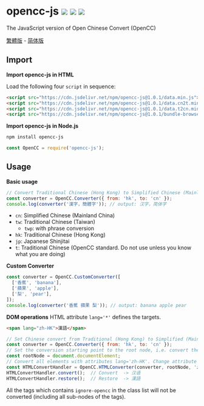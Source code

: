 # opencc-js [![](https://badge.fury.io/js/opencc-js.svg)](https://www.npmjs.com/package/opencc-js) [![](https://github.com/nk2028/opencc-js/workflows/Test/badge.svg)](https://github.com/nk2028/opencc-js/actions?query=workflow%3ATest) [![](https://data.jsdelivr.com/v1/package/npm/opencc-js/badge)](https://www.jsdelivr.com/package/npm/opencc-js)

The JavaScript version of Open Chinese Convert (OpenCC)

[繁體版](README-zh-TW.md) - [简体版](README-zh-CN.md)

## Import

**Import opencc-js in HTML**

Load the following four `script` in sequence:

```html
<script src="https://cdn.jsdelivr.net/npm/opencc-js@1.0.1/data.min.js"></script>            <!-- Required -->
<script src="https://cdn.jsdelivr.net/npm/opencc-js@1.0.1/data.cn2t.min.js"></script>       <!-- For Simplified to Traditional -->
<script src="https://cdn.jsdelivr.net/npm/opencc-js@1.0.1/data.t2cn.min.js"></script>       <!-- For Traditional Chinese to Simplified Chinese -->
<script src="https://cdn.jsdelivr.net/npm/opencc-js@1.0.1/bundle-browser.min.js"></script>  <!-- Required -->
```

**Import opencc-js in Node.js**

```sh
npm install opencc-js
```

```javascript
const OpenCC = require('opencc-js');
```

## Usage

**Basic usage**

```javascript
// Convert Traditional Chinese (Hong Kong) to Simplified Chinese (Mainland China)
const converter = OpenCC.Converter({ from: 'hk', to: 'cn' });
console.log(converter('漢字，簡體字')); // output: 汉字，简体字
```

- `cn`: Simplified Chinese (Mainland China)
- `tw`: Traditional Chinese (Taiwan)
  - `twp`: with phrase conversion
- `hk`: Traditional Chinese (Hong Kong)
- `jp`: Japanese Shinjitai
- `t`: Traditional Chinese (OpenCC standard. Do not use unless you know what you are doing)

**Custom Converter**

```javascript
const converter = OpenCC.CustomConverter([
  ['香蕉', 'banana'],
  ['蘋果', 'apple'],
  ['梨', 'pear'],
]);
console.log(converter('香蕉 蘋果 梨')); // output: banana apple pear
```

**DOM operations**
HTML attribute `lang='*'` defines the targets.
```html
<span lang="zh-HK">漢語</span>
```

```javascript
// Set Chinese convert from Traditional (Hong Kong) to Simplified (Mainland China)
const converter = OpenCC.Converter({ from: 'hk', to: 'cn' });
// Set the conversion starting point to the root node, i.e. convert the whole page
const rootNode = document.documentElement;
// Convert all elements with attributes lang='zh-HK'. Change attribute value to lang='zh-CN'
const HTMLConvertHandler = OpenCC.HTMLConverter(converter, rootNode, 'zh-HK', 'zh-CN');
HTMLConvertHandler.convert();  // Convert  -> 汉语
HTMLConvertHandler.restore();  // Restore  -> 漢語
```

All the tags which contains `ignore-opencc` in the class list will not be converted (including all sub-nodes of the tags).
